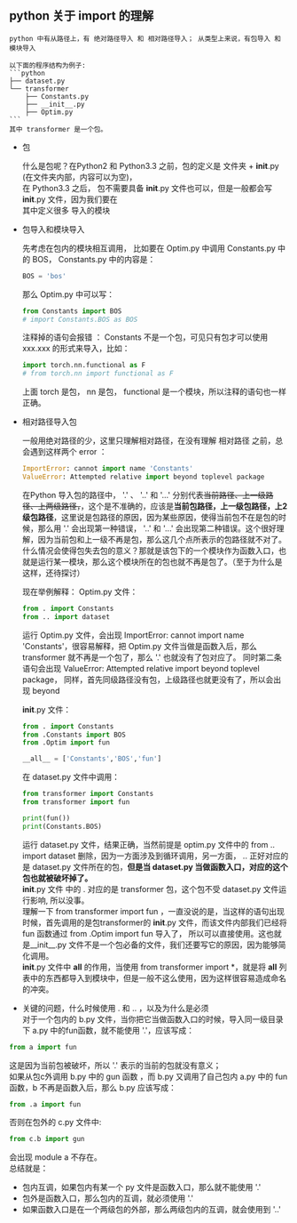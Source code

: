 ## python 关于 import 的理解

    python 中有从路径上，有 绝对路径导入 和 相对路径导入； 从类型上来说，有包导入 和 模块导入

    以下面的程序结构为例子:
    ```python
    ├── dataset.py
    └── transformer
        ├── Constants.py
        ├── __init__.py
        ├── Optim.py
    ```
    其中 transformer 是一个包。  

- 包

    什么是包呢？在Python2 和 Python3.3 之前，包的定义是 文件夹 + __init__.py (在文件夹内部，内容可以为空)，  
    在 Python3.3 之后， 包不需要具备 __init__.py 文件也可以，但是一般都会写 __init__.py 文件，因为我们要在  
    其中定义很多 导入的模块

- 包导入和模块导入  

    先考虑在包内的模块相互调用， 比如要在 Optim.py 中调用 Constants.py 中的 BOS， Constants.py 中的内容是：
    ```python
    BOS = 'bos'
    ```
    那么 Optim.py 中可以写：
    ```python
    from Constants import BOS
    # import Constants.BOS as BOS 
    ```
    注释掉的语句会报错 ： Constants 不是一个包，可见只有包才可以使用 xxx.xxx 的形式来导入，比如：
    ```python
    import torch.nn.functional as F
    # from torch.nn import functional as F
    ```
    上面 torch 是包， nn 是包， functional 是一个模块，所以注释的语句也一样正确。



- 相对路径导入包  

    一般用绝对路径的少，这里只理解相对路径，在没有理解 相对路径 之前，总会遇到这样两个 error ：
    ```python
    ImportError: cannot import name 'Constants'
    ValueError: Attempted relative import beyond toplevel package
    ```
    在Python 导入包的路径中， '.' 、 '..'  和 '...' 分别代表~~当前路径、上一级路径、上两级路径，~~，这个是不准确的，应该是**当前包路径，上一级包路径，上2级包路径**，这里说是包路径的原因，因为某些原因，使得当前包不在是包的时候，那么用 '.' 会出现第一种错误， '..' 和 '...' 会出现第二种错误。这个很好理解，因为当前包和上一级不再是包，那么这几个点所表示的包路径就不对了。  
    什么情况会使得包失去包的意义？那就是该包下的一个模块作为函数入口，也就是运行某一模块，那么这个模块所在的包也就不再是包了。（至于为什么是这样，还待探讨）  

    现在举例解释：
    Optim.py 文件：
    ```python
    from . import Constants
    from .. import dataset
    ```
    运行 Optim.py 文件，会出现 ImportError: cannot import name 'Constants'，很容易解释，把 Optim.py 文件当做是函数入后，那么 transformer 就不再是一个包了，那么 '.' 也就没有了包对应了。 同时第二条语句会出现 ValueError: Attempted relative import beyond toplevel package， 同样，首先同级路径没有包，上级路径也就更没有了，所以会出现 beyond   

    __init__.py 文件：
    ```python
    from . import Constants
    from .Constants import BOS
    from .Optim import fun

    __all__ = ['Constants','BOS','fun']
    ```
    在 dataset.py 文件中调用：
    ```python
    from transformer import Constants
    from transformer import fun

    print(fun())
    print(Constants.BOS)
    ```
    运行 dataset.py 文件，结果正确，当然前提是 optim.py 文件中的 from .. import dataset 删除，因为一方面涉及到循环调用，另一方面， .. 正好对应的是 dataset.py 文件所在的包，**但是当 dataset.py 当做函数入口，对应的这个包也就被破坏掉了。**  
    __init__.py 文件 中的 . 对应的是 transformer 包，这个包不受 dataset.py 文件运行影响, 所以没事。  
    理解一下 from transformer import fun ，一直没说的是，当这样的语句出现时候，首先调用的是包transformer的 __init__.py 文件，而该文件内部我们已经将 fun 函数通过 from .Optim import fun 导入了， 所以可以直接使用。这也就是__init__.py 文件不是一个包必备的文件，我们还要写它的原因，因为能够简化调用。  
    __init__.py 文件中 __all__ 的作用，当使用 from transformer import *，就是将 __all__ 列表中的东西都导入到模块中，但是一般不这么使用，因为这样很容易造成命名的冲突。  

- 关键的问题，什么时候使用 . 和 .. ，以及为什么是必须  
对于一个包内的 b.py 文件，当你把它当做函数入口的时候，导入同一级目录下 a.py 中的fun函数，就不能使用 '.'，应该写成：
```python
from a import fun
```
这是因为当前包被破坏，所以 '.' 表示的当前的包就没有意义；  
如果从包c外调用 b.py 中的 gun 函数 ，而 b.py 又调用了自己包内 a.py 中的 fun 函数，b 不再是函数入后，那么 b.py 应该写成：
```python
from .a import fun
```
否则在包外的 c.py 文件中:
```python
from c.b import gun
```
会出现 module a 不存在。  
总结就是：  
- 包内互调，如果包内有某一个 py 文件是函数入口，那么就不能使用 '.'
- 包外是函数入口，那么包内的互调，就必须使用 '.'
- 如果函数入口是在一个两级包的外部，那么两级包内的互调，就会使用到 '..'
